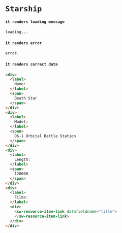 # `Starship`

#### `it renders loading message`

```html
loading...

```

#### `it renders error`

```html
error.

```

#### `it renders correct data`

```html
<div>
  <label>
    Name:
  </label>
  <span>
    Death Star
  </span>
</div>
<div>
  <label>
    Model:
  </label>
  <span>
    DS-1 Orbital Battle Station
  </span>
</div>
<div>
  <label>
    Length:
  </label>
  <span>
    120000
  </span>
</div>
<div>
  <label>
    Films:
  </label>
  <div>
    <sw-resource-item-link datafieldname="title">
    </sw-resource-item-link>
  </div>
</div>

```

